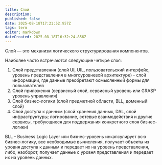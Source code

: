 ```yaml
---
title: Слой
description: 
published: false
date: 2025-08-18T17:21:52.957Z
tags: term
editor: markdown
dateCreated: 2025-08-18T16:32:24.856Z
---
```


Слой — это механизм логического структурирования компонентов.


Наиболее часто встречаются следующие четыре слоя:

1. Слой представления (слой UI, UIL, пользовательский интерфе́йс, уровень представления в многоуровневой архитектуре) - слой информации, где данные преобретают осмысленный формы для пользователей
2. Слой приложения (сервисный слой, сервисный уровень или GRASP уровень управления)
3. Слой бизнес-логики (слой предметной области, BLL, доменный слой)
4. Слой доступа к данным (слой хранения данных, DAL, слой инфраструктуры; логирование, сетевые взаимодействия и другие сервисы, требующиеся для поддержания конкретного слоя бизнес-логики)

BLL - Business Logic Layer или бизнес-уровень инкапсулирует всю бизнес-логику, все необходимые вычисления, получает объекты из уровня доступа к данным и передает их на уровень представления, либо, наоборот, получает данные с уровня представления и передает их на уровень данных.